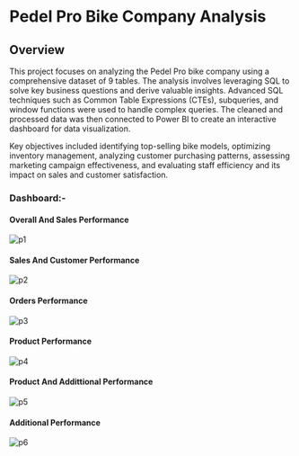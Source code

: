 # Pedel Pro Bike Company Analysis

## Overview

This project focuses on analyzing the Pedel Pro bike company using a comprehensive dataset of 9 tables. The analysis involves leveraging SQL to solve key business questions and derive valuable insights. Advanced SQL techniques such as Common Table Expressions (CTEs), subqueries, and window functions were used to handle complex queries. The cleaned and processed data was then connected to Power BI to create an interactive dashboard for data visualization.

Key objectives included identifying top-selling bike models, optimizing inventory management, analyzing customer purchasing patterns, assessing marketing campaign effectiveness, and evaluating staff efficiency and its impact on sales and customer satisfaction.

### Dashboard:-
#### Overall And Sales Performance
![p1](https://github.com/user-attachments/assets/6c4239d4-d86e-4bae-84e8-4dfef4464019)
#### Sales And Customer Performance
![p2](https://github.com/user-attachments/assets/81aee28b-66f5-46ef-b8e7-377da6775684)
#### Orders Performance
![p3](https://github.com/user-attachments/assets/c96cc4ea-4542-49d2-9b38-7f82cc077370)
#### Product Performance
![p4](https://github.com/user-attachments/assets/f6515dd9-48b5-42c3-9e3e-3e26de8cffc1)
#### Product And Addittional Performance
![p5](https://github.com/user-attachments/assets/84a1f8d2-513a-4c1d-a4e7-84d9fcce7544)
#### Additional Performance
![p6](https://github.com/user-attachments/assets/32885e24-c135-4ef6-ad20-29a730e113fc)






